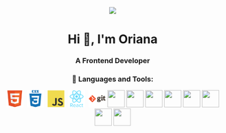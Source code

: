 <div id="header" align="center">
    <img src="https://img.freepik.com/vector-premium/codigo-programacion-fondo-codificacion-o-hacker-icono-codigo-programacion-hecho-codigo-binario_127544-815.jpg?w=900" width="200" />
    <h1 align="center">Hi 👋, I'm Oriana</h1>
    <h3 align="center">A Frontend Developer</h3>
</div>



<div align="left">
    <h3 align="center">🔨 Languages and Tools:</h3>
    <div align="center" >
        <img src="https://github.com/devicons/devicon/blob/master/icons/html5/html5-original.svg" title="HTML5" alt="HTML" width="40" height="40"/>&nbsp;
        <img src="https://github.com/devicons/devicon/blob/master/icons/css3/css3-plain-wordmark.svg"  title="CSS3" alt="CSS" width="40" height="40"/>&nbsp;
        <img src="https://github.com/devicons/devicon/blob/master/icons/javascript/javascript-original.svg" title="JavaScript" alt="JavaScript" width="40" height="40"/>&nbsp;
        <img src="https://github.com/devicons/devicon/blob/master/icons/react/react-original-wordmark.svg" title="React" alt="React" width="40" height="40"/>&nbsp
        <img src="https://github.com/devicons/devicon/blob/master/icons/git/git-original-wordmark.svg" title="Git" **alt="Git" width="40" height="40"/>
        <img src="https://cdn.jsdelivr.net/gh/devicons/devicon/icons/firebase/firebase-plain.svg" width="40" height="40" />
        <img src="https://cdn.jsdelivr.net/gh/devicons/devicon/icons/markdown/markdown-original.svg" width="40" height="40" />
        <img src="https://cdn.jsdelivr.net/gh/devicons/devicon/icons/nodejs/nodejs-original-wordmark.svg" width="40" height="40" />
        <img src="https://cdn.jsdelivr.net/gh/devicons/devicon/icons/npm/npm-original-wordmark.svg" width="40" height="40" />
        <img src="https://cdn.jsdelivr.net/gh/devicons/devicon/icons/figma/figma-original.svg"  width="40" height="40"/>
        <img src="https://cdn.jsdelivr.net/gh/devicons/devicon/icons/canva/canva-original.svg" width="40" height="40" />
        <img src="https://cdn.jsdelivr.net/gh/devicons/devicon/icons/trello/trello-plain-wordmark.svg"  width="40" height="40"/>
        <img src="https://cdn.jsdelivr.net/gh/devicons/devicon/icons/jest/jest-plain.svg" width="40" height="40"/>
      </div>
</div>



